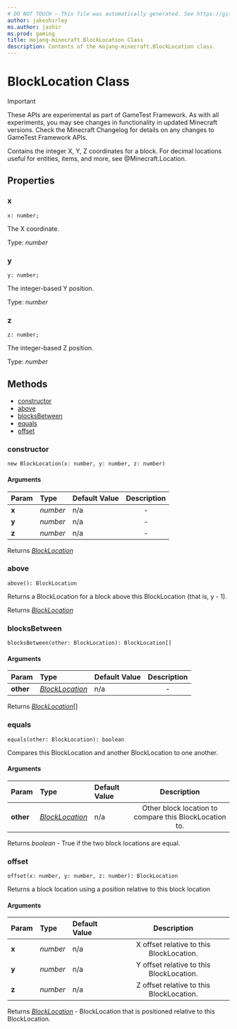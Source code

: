 ```yaml
---
# DO NOT TOUCH — This file was automatically generated. See https://github.com/Mojang/MinecraftScriptingApiDocsGenerator to modify descriptions, examples, etc.
author: jakeshirley
ms.author: jashir
ms.prod: gaming
title: mojang-minecraft.BlockLocation Class
description: Contents of the mojang-minecraft.BlockLocation class.
---
```

# BlockLocation Class
>[!IMPORTANT]
>These APIs are experimental as part of GameTest Framework. As with all experiments, you may see changes in functionality in updated Minecraft versions. Check the Minecraft Changelog for details on any changes to GameTest Framework APIs.

Contains the integer X, Y, Z coordinates for a block. For decimal locations useful for entities, items, and more, see @Minecraft.Location.

## Properties
### **x**
`x: number;`

The X coordinate.

Type: *number*


### **y**
`y: number;`

The integer-based Y position.

Type: *number*


### **z**
`z: number;`

The integer-based Z position.

Type: *number*



## Methods
- [constructor](#constructor)
- [above](#above)
- [blocksBetween](#blocksbetween)
- [equals](#equals)
- [offset](#offset)
  
### **constructor**
`
new BlockLocation(x: number, y: number, z: number)
`

#### Arguments
| Param | Type | Default Value | Description |
| :--- | :--- | :--- | :---: |
| **x** | *number* | n/a | - |
| **y** | *number* | n/a | - |
| **z** | *number* | n/a | - |

Returns [*BlockLocation*](BlockLocation.md)


### **above**
`
above(): BlockLocation
`

Returns a BlockLocation for a block above this BlockLocation (that is, y - 1).

Returns [*BlockLocation*](BlockLocation.md)


### **blocksBetween**
`
blocksBetween(other: BlockLocation): BlockLocation[]
`

#### Arguments
| Param | Type | Default Value | Description |
| :--- | :--- | :--- | :---: |
| **other** | [*BlockLocation*](BlockLocation.md) | n/a | - |

Returns [*BlockLocation*](BlockLocation.md)[]


### **equals**
`
equals(other: BlockLocation): boolean
`

Compares this BlockLocation and another BlockLocation to one another.
#### Arguments
| Param | Type | Default Value | Description |
| :--- | :--- | :--- | :---: |
| **other** | [*BlockLocation*](BlockLocation.md) | n/a | Other block location to compare this BlockLocation to. |

Returns *boolean* - True if the two block locations are equal.


### **offset**
`
offset(x: number, y: number, z: number): BlockLocation
`

Returns a block location using a position relative to this block location
#### Arguments
| Param | Type | Default Value | Description |
| :--- | :--- | :--- | :---: |
| **x** | *number* | n/a | X offset relative to this BlockLocation. |
| **y** | *number* | n/a | Y offset relative to this BlockLocation. |
| **z** | *number* | n/a | Z offset relative to this BlockLocation. |

Returns [*BlockLocation*](BlockLocation.md) - BlockLocation that is positioned relative to this BlockLocation.



